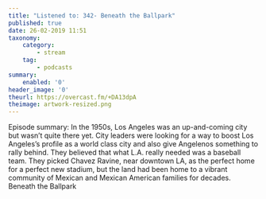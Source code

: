 ```yaml
---
title: "Listened to: 342- Beneath the Ballpark"
published: true
date: 26-02-2019 11:51
taxonomy:
    category:
        - stream
    tag:
        - podcasts
summary:
    enabled: '0'
header_image: '0'
theurl: https://overcast.fm/+DA13dpA
theimage: artwork-resized.png
--- 
```

Episode summary: In the 1950s, Los Angeles was an up-and-coming city but wasn’t quite there yet. City leaders were looking for a way to boost Los Angeles’s profile as a world class city and also give Angelenos something to rally behind. They believed that what L.A. really needed was a baseball team. They picked Chavez Ravine, near downtown LA, as the perfect home for a perfect new stadium, but the land had been home to a vibrant community of Mexican and Mexican American families for decades. Beneath the Ballpark
